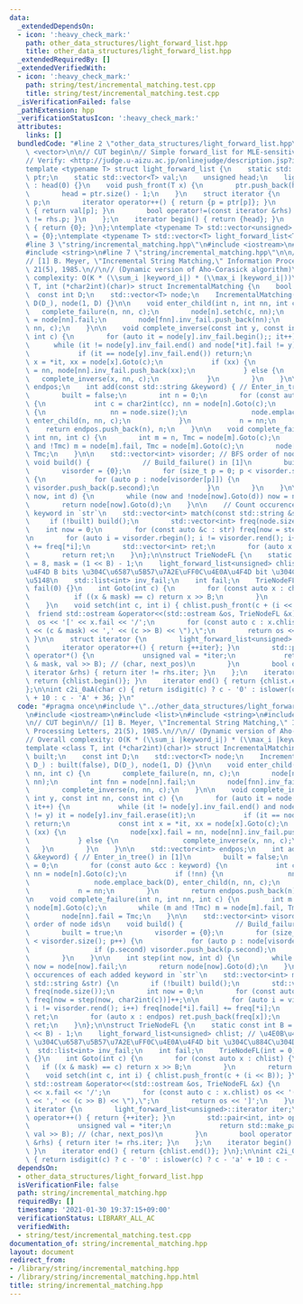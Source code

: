 ```yaml
---
data:
  _extendedDependsOn:
  - icon: ':heavy_check_mark:'
    path: other_data_structures/light_forward_list.hpp
    title: other_data_structures/light_forward_list.hpp
  _extendedRequiredBy: []
  _extendedVerifiedWith:
  - icon: ':heavy_check_mark:'
    path: string/test/incremental_matching.test.cpp
    title: string/test/incremental_matching.test.cpp
  _isVerificationFailed: false
  _pathExtension: hpp
  _verificationStatusIcon: ':heavy_check_mark:'
  attributes:
    links: []
  bundledCode: "#line 2 \"other_data_structures/light_forward_list.hpp\"\n#include\
    \ <vector>\n\n// CUT begin\n// Simple forward_list for MLE-sensitive situations\n\
    // Verify: <http://judge.u-aizu.ac.jp/onlinejudge/description.jsp?id=ALDS1_14_D>\n\
    template <typename T> struct light_forward_list {\n    static std::vector<unsigned>\
    \ ptr;\n    static std::vector<T> val;\n    unsigned head;\n    light_forward_list()\
    \ : head(0) {}\n    void push_front(T x) {\n        ptr.push_back(head), val.push_back(x);\n\
    \        head = ptr.size() - 1;\n    }\n    struct iterator {\n        unsigned\
    \ p;\n        iterator operator++() { return {p = ptr[p]}; }\n        T &operator*()\
    \ { return val[p]; }\n        bool operator!=(const iterator &rhs) { return p\
    \ != rhs.p; }\n    };\n    iterator begin() { return {head}; }\n    iterator end()\
    \ { return {0}; }\n};\ntemplate <typename T> std::vector<unsigned> light_forward_list<T>::ptr\
    \ = {0};\ntemplate <typename T> std::vector<T> light_forward_list<T>::val = {T()};\n\
    #line 3 \"string/incremental_matching.hpp\"\n#include <iostream>\n#include <list>\n\
    #include <string>\n#line 7 \"string/incremental_matching.hpp\"\n\n// CUT begin\n\
    // [1] B. Meyer, \"Incremental String Matching,\" Information Processing Letters,\
    \ 21(5), 1985.\n//\n// (Dynamic version of Aho-Corasick algorithm)\n// Overall\
    \ complexity: O(K * (\\sum_i |keyword_i|) * (\\max_i |keyword_i|))\ntemplate <class\
    \ T, int (*char2int)(char)> struct IncrementalMatching {\n    bool built;\n  \
    \  const int D;\n    std::vector<T> node;\n    IncrementalMatching(int D_) : built(false),\
    \ D(D_), node(1, D) {}\n\n    void enter_child(int n, int nn, int c) {\n     \
    \   complete_failure(n, nn, c);\n        node[n].setch(c, nn);\n        int fnn\
    \ = node[nn].fail;\n        node[fnn].inv_fail.push_back(nn);\n        complete_inverse(n,\
    \ nn, c);\n    }\n\n    void complete_inverse(const int y, const int nn, const\
    \ int c) {\n        for (auto it = node[y].inv_fail.begin();; it++) {\n      \
    \      while (it != node[y].inv_fail.end() and node[*it].fail != y) it = node[y].inv_fail.erase(it);\n\
    \            if (it == node[y].inv_fail.end()) return;\n            const int\
    \ x = *it, xx = node[x].Goto(c);\n            if (xx) {\n                node[xx].fail\
    \ = nn, node[nn].inv_fail.push_back(xx);\n            } else {\n             \
    \   complete_inverse(x, nn, c);\n            }\n        }\n    }\n\n    std::vector<int>\
    \ endpos;\n    int add(const std::string &keyword) { // Enter_in_tree() in [1]\n\
    \        built = false;\n        int n = 0;\n        for (const auto &cc : keyword)\
    \ {\n            int c = char2int(cc), nn = node[n].Goto(c);\n            if (!nn)\
    \ {\n                nn = node.size();\n                node.emplace_back(D),\
    \ enter_child(n, nn, c);\n            }\n            n = nn;\n        }\n    \
    \    return endpos.push_back(n), n;\n    }\n\n    void complete_failure(int n,\
    \ int nn, int c) {\n        int m = n, Tmc = node[m].Goto(c);\n        while (m\
    \ and !Tmc) m = node[m].fail, Tmc = node[m].Goto(c);\n        node[nn].fail =\
    \ Tmc;\n    }\n\n    std::vector<int> visorder; // BFS order of node ids\n   \
    \ void build() {             // Build_failure() in [1]\n        built = true;\n\
    \        visorder = {0};\n        for (size_t p = 0; p < visorder.size(); p++)\
    \ {\n            for (auto p : node[visorder[p]]) {\n                if (p.second)\
    \ visorder.push_back(p.second);\n            }\n        }\n    }\n\n    int step(int\
    \ now, int d) {\n        while (now and !node[now].Goto(d)) now = node[now].fail;\n\
    \        return node[now].Goto(d);\n    }\n\n    // Count occurences of each added\
    \ keyword in `str`\n    std::vector<int> match(const std::string &str) {\n   \
    \     if (!built) build();\n        std::vector<int> freq(node.size());\n    \
    \    int now = 0;\n        for (const auto &c : str) freq[now = step(now, char2int(c))]++;\n\
    \n        for (auto i = visorder.rbegin(); i != visorder.rend(); i++) freq[node[*i].fail]\
    \ += freq[*i];\n        std::vector<int> ret;\n        for (auto x : endpos) ret.push_back(freq[x]);\n\
    \        return ret;\n    }\n};\n\nstruct TrieNodeFL {\n    static const int B\
    \ = 8, mask = (1 << B) - 1;\n    light_forward_list<unsigned> chlist; // \u4E0B\
    \u4F4D B bits \u304C\u6587\u5B57\u7A2E\uFF0C\u4E0A\u4F4D bit \u304C\u884C\u304D\
    \u5148\n    std::list<int> inv_fail;\n    int fail;\n    TrieNodeFL(int = 0) :\
    \ fail(0) {}\n    int Goto(int c) {\n        for (const auto x : chlist) {\n \
    \           if ((x & mask) == c) return x >> B;\n        }\n        return 0;\n\
    \    }\n    void setch(int c, int i) { chlist.push_front(c + (i << B)); }\n  \
    \  friend std::ostream &operator<<(std::ostream &os, TrieNodeFL &x) {\n      \
    \  os << '[' << x.fail << '/';\n        for (const auto c : x.chlist) os << '('\
    \ << (c & mask) << ',' << (c >> B) << \"),\";\n        return os << ']';\n   \
    \ }\n\n    struct iterator {\n        light_forward_list<unsigned>::iterator iter;\n\
    \        iterator operator++() { return {++iter}; }\n        std::pair<int, int>\
    \ operator*() {\n            unsigned val = *iter;\n            return std::make_pair(val\
    \ & mask, val >> B); // (char, next_pos)\n        }\n        bool operator!=(const\
    \ iterator &rhs) { return iter != rhs.iter; }\n    };\n    iterator begin() {\
    \ return {chlist.begin()}; }\n    iterator end() { return {chlist.end()}; }\n\
    };\n\nint c2i_0aA(char c) { return isdigit(c) ? c - '0' : islower(c) ? c - 'a'\
    \ + 10 : c - 'A' + 36; }\n"
  code: "#pragma once\n#include \"../other_data_structures/light_forward_list.hpp\"\
    \n#include <iostream>\n#include <list>\n#include <string>\n#include <vector>\n\
    \n// CUT begin\n// [1] B. Meyer, \"Incremental String Matching,\" Information\
    \ Processing Letters, 21(5), 1985.\n//\n// (Dynamic version of Aho-Corasick algorithm)\n\
    // Overall complexity: O(K * (\\sum_i |keyword_i|) * (\\max_i |keyword_i|))\n\
    template <class T, int (*char2int)(char)> struct IncrementalMatching {\n    bool\
    \ built;\n    const int D;\n    std::vector<T> node;\n    IncrementalMatching(int\
    \ D_) : built(false), D(D_), node(1, D) {}\n\n    void enter_child(int n, int\
    \ nn, int c) {\n        complete_failure(n, nn, c);\n        node[n].setch(c,\
    \ nn);\n        int fnn = node[nn].fail;\n        node[fnn].inv_fail.push_back(nn);\n\
    \        complete_inverse(n, nn, c);\n    }\n\n    void complete_inverse(const\
    \ int y, const int nn, const int c) {\n        for (auto it = node[y].inv_fail.begin();;\
    \ it++) {\n            while (it != node[y].inv_fail.end() and node[*it].fail\
    \ != y) it = node[y].inv_fail.erase(it);\n            if (it == node[y].inv_fail.end())\
    \ return;\n            const int x = *it, xx = node[x].Goto(c);\n            if\
    \ (xx) {\n                node[xx].fail = nn, node[nn].inv_fail.push_back(xx);\n\
    \            } else {\n                complete_inverse(x, nn, c);\n         \
    \   }\n        }\n    }\n\n    std::vector<int> endpos;\n    int add(const std::string\
    \ &keyword) { // Enter_in_tree() in [1]\n        built = false;\n        int n\
    \ = 0;\n        for (const auto &cc : keyword) {\n            int c = char2int(cc),\
    \ nn = node[n].Goto(c);\n            if (!nn) {\n                nn = node.size();\n\
    \                node.emplace_back(D), enter_child(n, nn, c);\n            }\n\
    \            n = nn;\n        }\n        return endpos.push_back(n), n;\n    }\n\
    \n    void complete_failure(int n, int nn, int c) {\n        int m = n, Tmc =\
    \ node[m].Goto(c);\n        while (m and !Tmc) m = node[m].fail, Tmc = node[m].Goto(c);\n\
    \        node[nn].fail = Tmc;\n    }\n\n    std::vector<int> visorder; // BFS\
    \ order of node ids\n    void build() {             // Build_failure() in [1]\n\
    \        built = true;\n        visorder = {0};\n        for (size_t p = 0; p\
    \ < visorder.size(); p++) {\n            for (auto p : node[visorder[p]]) {\n\
    \                if (p.second) visorder.push_back(p.second);\n            }\n\
    \        }\n    }\n\n    int step(int now, int d) {\n        while (now and !node[now].Goto(d))\
    \ now = node[now].fail;\n        return node[now].Goto(d);\n    }\n\n    // Count\
    \ occurences of each added keyword in `str`\n    std::vector<int> match(const\
    \ std::string &str) {\n        if (!built) build();\n        std::vector<int>\
    \ freq(node.size());\n        int now = 0;\n        for (const auto &c : str)\
    \ freq[now = step(now, char2int(c))]++;\n\n        for (auto i = visorder.rbegin();\
    \ i != visorder.rend(); i++) freq[node[*i].fail] += freq[*i];\n        std::vector<int>\
    \ ret;\n        for (auto x : endpos) ret.push_back(freq[x]);\n        return\
    \ ret;\n    }\n};\n\nstruct TrieNodeFL {\n    static const int B = 8, mask = (1\
    \ << B) - 1;\n    light_forward_list<unsigned> chlist; // \u4E0B\u4F4D B bits\
    \ \u304C\u6587\u5B57\u7A2E\uFF0C\u4E0A\u4F4D bit \u304C\u884C\u304D\u5148\n  \
    \  std::list<int> inv_fail;\n    int fail;\n    TrieNodeFL(int = 0) : fail(0)\
    \ {}\n    int Goto(int c) {\n        for (const auto x : chlist) {\n         \
    \   if ((x & mask) == c) return x >> B;\n        }\n        return 0;\n    }\n\
    \    void setch(int c, int i) { chlist.push_front(c + (i << B)); }\n    friend\
    \ std::ostream &operator<<(std::ostream &os, TrieNodeFL &x) {\n        os << '['\
    \ << x.fail << '/';\n        for (const auto c : x.chlist) os << '(' << (c & mask)\
    \ << ',' << (c >> B) << \"),\";\n        return os << ']';\n    }\n\n    struct\
    \ iterator {\n        light_forward_list<unsigned>::iterator iter;\n        iterator\
    \ operator++() { return {++iter}; }\n        std::pair<int, int> operator*() {\n\
    \            unsigned val = *iter;\n            return std::make_pair(val & mask,\
    \ val >> B); // (char, next_pos)\n        }\n        bool operator!=(const iterator\
    \ &rhs) { return iter != rhs.iter; }\n    };\n    iterator begin() { return {chlist.begin()};\
    \ }\n    iterator end() { return {chlist.end()}; }\n};\n\nint c2i_0aA(char c)\
    \ { return isdigit(c) ? c - '0' : islower(c) ? c - 'a' + 10 : c - 'A' + 36; }\n"
  dependsOn:
  - other_data_structures/light_forward_list.hpp
  isVerificationFile: false
  path: string/incremental_matching.hpp
  requiredBy: []
  timestamp: '2021-01-30 19:37:15+09:00'
  verificationStatus: LIBRARY_ALL_AC
  verifiedWith:
  - string/test/incremental_matching.test.cpp
documentation_of: string/incremental_matching.hpp
layout: document
redirect_from:
- /library/string/incremental_matching.hpp
- /library/string/incremental_matching.hpp.html
title: string/incremental_matching.hpp
---
```

